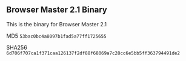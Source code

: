 ## Browser Master 2.1 Binary
This is the binary for Browser Master 2.1

MD5 ```53bac0bc4a8097b1fad5a77ff1725655```

SHA256 ```6d706f707ca1f371caa126137f2df88f68069a7c28cc6e5bb5ff363794491de2```
